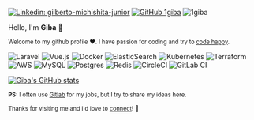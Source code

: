 [![Linkedin: gilberto-michishita-junior](https://img.shields.io/badge/-1giba-blue?style=flat-square&logo=Linkedin&logoColor=white&link=https://www.linkedin.com/in/gilberto-michishita-junior/)](https://www.linkedin.com/in/gilberto-michishita-junior/)  [![GitHub 1giba](https://img.shields.io/github/followers/1giba?label=follow&style=social)](https://github.com/1giba) <img src="https://komarev.com/ghpvc/?username=1giba&label=Views&color=blue&style=plastic" alt="1giba" />

Hello, I'm **Giba** 👋


<small>Welcome to my github profile :heart:. I have passion for coding and try to [code happy](https://github.com/1codehappy). </small>

![Laravel](https://img.shields.io/badge/laravel-%23FF2D20.svg?style=for-the-badge&logo=laravel&logoColor=white) ![Vue.js](https://img.shields.io/badge/vuejs-%2335495e.svg?style=for-the-badge&logo=vuedotjs&logoColor=%234FC08D) ![Docker](https://img.shields.io/badge/docker-%230db7ed.svg?style=for-the-badge&logo=docker&logoColor=white) ![ElasticSearch](https://img.shields.io/badge/-ElasticSearch-005571?style=for-the-badge&logo=elasticsearch) ![Kubernetes](https://img.shields.io/badge/kubernetes-%23326ce5.svg?style=for-the-badge&logo=kubernetes&logoColor=white) ![Terraform](https://img.shields.io/badge/terraform-%235835CC.svg?style=for-the-badge&logo=terraform&logoColor=white) ![AWS](https://img.shields.io/badge/AWS-%23FF9900.svg?style=for-the-badge&logo=amazon-aws&logoColor=white) ![MySQL](https://img.shields.io/badge/mysql-%2300f.svg?style=for-the-badge&logo=mysql&logoColor=white) ![Postgres](https://img.shields.io/badge/postgres-%23316192.svg?style=for-the-badge&logo=postgresql&logoColor=white) ![Redis](https://img.shields.io/badge/redis-%23DD0031.svg?style=for-the-badge&logo=redis&logoColor=white) ![CircleCI](https://img.shields.io/badge/circle%20ci-%23161616.svg?style=for-the-badge&logo=circleci&logoColor=white) ![GitLab CI](https://img.shields.io/badge/gitlab%20ci-%23181717.svg?style=for-the-badge&logo=gitlab&logoColor=white)

[![Giba's GitHub stats](https://github-readme-stats.vercel.app/api?username=1giba)](https://github.com/1giba/github-readme-stats)

<small>**PS:** I often use [Gitlab](https://gitlab.com/1giba) for my jobs, but I try to share my ideas here.</small>

<small>Thanks for visiting me and I'd love to [connect](https://www.linkedin.com/in/gilberto-michishita-junior/)! :handshake:</small>
